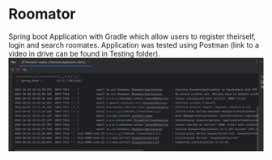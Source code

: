 # Roomator
Spring boot Application with Gradle which allow users to register theirself, login and search roomates.
Application was tested using Postman (link to a video in drive can be found in Testing folder).
![alt_text](https://github.com/Jorge36/Roomator/blob/18dd84df31a25880ea3fceb376a7a7ce324af71c/Testing/roomator%20running.png)


